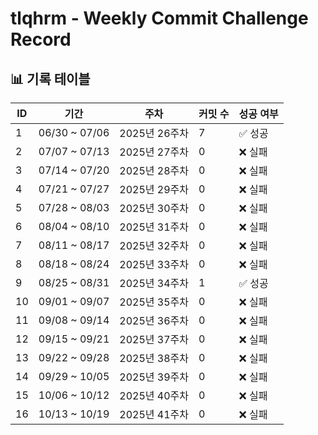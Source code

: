 # tlqhrm - Weekly Commit Challenge Record

## 📊 기록 테이블

| ID | 기간 | 주차 | 커밋 수 | 성공 여부 |
| --- | --- | --- | --- | --- |
| 1 | 06/30 ~ 07/06 | 2025년 26주차 | 7 | ✅ 성공 |
| 2 | 07/07 ~ 07/13 | 2025년 27주차 | 0 | ❌ 실패 |
| 3 | 07/14 ~ 07/20 | 2025년 28주차 | 0 | ❌ 실패 |
| 4 | 07/21 ~ 07/27 | 2025년 29주차 | 0 | ❌ 실패 |
| 5 | 07/28 ~ 08/03 | 2025년 30주차 | 0 | ❌ 실패 |
| 6 | 08/04 ~ 08/10 | 2025년 31주차 | 0 | ❌ 실패 |
| 7 | 08/11 ~ 08/17 | 2025년 32주차 | 0 | ❌ 실패 |
| 8 | 08/18 ~ 08/24 | 2025년 33주차 | 0 | ❌ 실패 |
| 9 | 08/25 ~ 08/31 | 2025년 34주차 | 1 | ✅ 성공 |
| 10 | 09/01 ~ 09/07 | 2025년 35주차 | 0 | ❌ 실패 |
| 11 | 09/08 ~ 09/14 | 2025년 36주차 | 0 | ❌ 실패 |
| 12 | 09/15 ~ 09/21 | 2025년 37주차 | 0 | ❌ 실패 |
| 13 | 09/22 ~ 09/28 | 2025년 38주차 | 0 | ❌ 실패 |
| 14 | 09/29 ~ 10/05 | 2025년 39주차 | 0 | ❌ 실패 |
| 15 | 10/06 ~ 10/12 | 2025년 40주차 | 0 | ❌ 실패 |
| 16 | 10/13 ~ 10/19 | 2025년 41주차 | 0 | ❌ 실패 |
